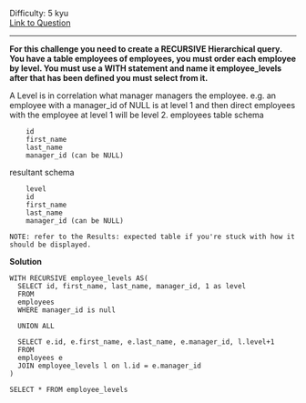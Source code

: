 Difficulty: 5 kyu  
[Link to Question](https://www.codewars.com/kata/5812a2a2492760dfca000450)  

-----------------------------------------------------------------------------

**For this challenge you need to create a RECURSIVE Hierarchical query. You have a table employees of employees, you must order each employee by level. You must use a WITH statement and name it employee_levels after that has been defined you must select from it.**

A Level is in correlation what manager managers the employee. e.g. an employee with a manager_id of NULL is at level 1 and then direct employees with the employee at level 1 will be level 2.
employees table schema
```
    id
    first_name
    last_name
    manager_id (can be NULL)
```
resultant schema
```
    level
    id
    first_name
    last_name
    manager_id (can be NULL)
```
    NOTE: refer to the Results: expected table if you're stuck with how it should be displayed.

**Solution**
```
WITH RECURSIVE employee_levels AS(
  SELECT id, first_name, last_name, manager_id, 1 as level
  FROM
  employees
  WHERE manager_id is null
  
  UNION ALL
  
  SELECT e.id, e.first_name, e.last_name, e.manager_id, l.level+1
  FROM
  employees e
  JOIN employee_levels l on l.id = e.manager_id
)

SELECT * FROM employee_levels
```
